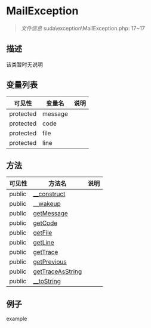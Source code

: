 #  MailException 

> *文件信息* suda\exception\MailException.php: 17~17





## 描述



该类暂时无说明


## 变量列表
| 可见性 |  变量名   | 说明 |
|--------|----|------|
| protected    | message | | 
| protected    | code | | 
| protected    | file | | 
| protected    | line | | 

## 方法

| 可见性 | 方法名 | 说明 |
|--------|-------|------|
|  public  |[__construct](MailException/__construct.md) |  |
|  public  |[__wakeup](MailException/__wakeup.md) |  |
|  public  |[getMessage](MailException/getMessage.md) |  |
|  public  |[getCode](MailException/getCode.md) |  |
|  public  |[getFile](MailException/getFile.md) |  |
|  public  |[getLine](MailException/getLine.md) |  |
|  public  |[getTrace](MailException/getTrace.md) |  |
|  public  |[getPrevious](MailException/getPrevious.md) |  |
|  public  |[getTraceAsString](MailException/getTraceAsString.md) |  |
|  public  |[__toString](MailException/__toString.md) |  |
 

## 例子

example